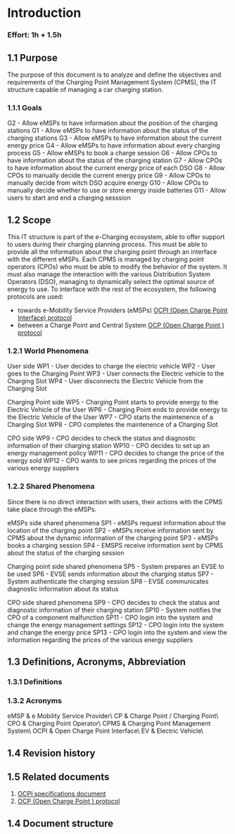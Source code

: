 # Introduction
### Effort: 1h + 1.5h

## 1.1 Purpose
The purpose of this document is to analyze and define the objectives and requirements of the Charging Point Management System (CPMS), the IT structure capable of managing a car charging station.

### 1.1.1 Goals
G2 - Allow eMSPs to have information about the position of the charging stations
G1 - Allow eMSPs to have information about the status of the charging stations
G3 - Allow eMSPs to have information about the current energy price
G4 - Allow eMSPs to have information about every charging process 
G5 - Allow eMSPs to book a charge session 
G6 - Allow CPOs to have information about the status of the charging station
G7 - Allow CPOs to have information about the current energy price of each DSO
G8 - Allow CPOs to manually decide the current energy price
G9 - Allow CPOs to manually decide from witch DSO acquire energy 
G10 - Allow CPOs to manually decide whether to use or store energy inside batteries
G11 - Allow users to start and end a charging sesssion

## 1.2 Scope 

This IT structure is part of the e-Charging ecosystem, able to offer support to users during their charging planning process. This must be able to provide all the information about the charging point through an interface with the different eMSPs. Each CPMS is managed by charging point operators (CPOs) who must be able to modify the behavior of the system. It must also manage the interaction with the various Distribution System Operators (DSO), managing to dynamically select the optimal source of energy to use.
To interface with the rest of the ecosystem, the following protocols are used:
- towards e-Mobility Service Providers (eMSPs) [OCPI (Open Charge Point Interface) protocol](../Specs/OCPI-2.2.1.pdf) 
- between a Charge Point and Central System [OCP (Open Charge Point ) protocol](../Specs/ocpp-1.6.pdf.pdf) 


### 1.2.1 World Phenomena 

User side
WP1 - User decides to charge the electric vehicle
WP2 - User goes to the Charging Point
WP3 - User connects the Electric vehicle to the Charging Slot
WP4 - User disconnects the Electric Vehicle from the Charging Slot

Charging Point side
WP5 - Charging Point starts to provide energy to the Electric Vehicle of the User
WP6 - Charging Point ends to provide energy to the Electric Vehicle of the User
WP7 - CPO starts the maintenence of a Charging Slot
WP8 - CPO completes the maintenence of a Charging Slot

CPO side 
WP9 - CPO decides to check the status and diagnostic information of their charging station
WP10 - CPO decides to set up an energy management policy
WP11 - CPO decides to change the price of the energy sold
WP12 - CPO wants to see prices regarding the prices of the various energy suppliers


### 1.2.2 Shared Phenomena
Since there is no direct interaction with users, their actions with the CPMS take place through the eMSPs.

eMSPs side shared phenomena
SP1 - eMSPs request information about the location of the charging point
SP2 - eMSPs receive information sent by CPMS about the dynamic information of the charging point 
SP3 - eMSPs books a charging session 
SP4 - EMSPS receive information sent by CPMS about the status of the charging session

Charging point side shared phenomena
SP5 - System prepares an EVSE to be used
SP6 - EVSE sends information about the charging status
SP7 - System authenticate the charging session
SP8 - EVSE communicates diagnostic information about its status

CPO side shared phenomena
SP9 - CPO decides to check the status and diagnostic information of their charging station
SP10 - System notifies the CPO of a component malfunction
SP11 - CPO login into the system and change the energy management settings
SP12 - CPO login into the system and change the energy price
SP13 - CPO login into the system and view the information regarding the prices of the various energy suppliers


## 1.3 Definitions, Acronyms, Abbreviation

### 1.3.1 Definitions




### 1.3.2 Acronyms
eMSP & e Mobility Service Provider\\
CP & Charge Point / Charging Point\\
CPO & Charging Point Operator\\
CPMS & Charging Point Management System\\
OCPI & Open Charge Point Interface\\
EV & Electric Vehicle\\

## 1.4 Revision history
## 1.5 Related documents
1. [OCPI specifications document](../Specs/OCPI-2.2.1.pdf)
2. [OCP (Open Charge Point ) protocol](../Specs/ocpp-1.6.pdf.pdf) 

## 1.4 Document structure
